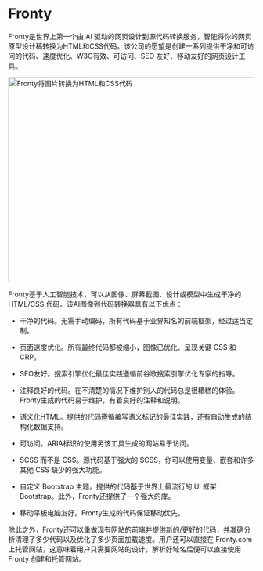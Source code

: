 # Fronty

Fronty是世界上第一个由 AI 驱动的网页设计到源代码转换服务，智能将你的网页原型设计稿转换为HTML和CSS代码。该公司的愿望是创建一系列提供干净和可访问的代码、速度优化、W3C有效、可访问、SEO 友好、移动友好的网页设计工具。

<a class="js" href="https://ai-bot.cn/wp-content/uploads/2023/03/fronty-screenshot.png" data-fancybox="fancybox" data-caption="Fronty将图片转换为HTML和CSS代码"><img class="alignnone size-full wp-image-932 loaded" src="https://ai-bot.cn/wp-content/uploads/2023/03/fronty-screenshot.png" alt="Fronty将图片转换为HTML和CSS代码" width="800" height="418" data-src="https://ai-bot.cn/wp-content/uploads/2023/03/fronty-screenshot.png" data-was-processed="true" /></a>

Fronty基于人工智能技术，可以从图像、屏幕截图、设计或模型中生成干净的 HTML/CSS 代码。该AI图像到代码转换器具有以下优点：
<ul>
 	<li dir="ltr" aria-level="1">
<p dir="ltr" role="presentation">干净的代码。无需手动编码，所有代码基于业界知名的前端框架，经过适当定制。</p>
</li>
 	<li dir="ltr" aria-level="1">
<p dir="ltr" role="presentation">页面速度优化。所有最终代码都被缩小，图像已优化、呈现关键 CSS 和 CRP。</p>
</li>
 	<li dir="ltr" aria-level="1">
<p dir="ltr" role="presentation">SEO友好。搜索引擎优化最佳实践遵循前谷歌搜索引擎优化专家的指导。</p>
</li>
 	<li dir="ltr" aria-level="1">
<p dir="ltr" role="presentation">注释良好的代码。在不清楚的情况下维护别人的代码总是很糟糕的体验。Fronty生成的代码易于维护，有着良好的注释和说明。</p>
</li>
 	<li dir="ltr" aria-level="1">
<p dir="ltr" role="presentation">语义化HTML。提供的代码遵循编写语义标记的最佳实践，还有自动生成的结构化数据支持。</p>
</li>
 	<li dir="ltr" aria-level="1">
<p dir="ltr" role="presentation">可访问。ARIA标识的使用另该工具生成的网站易于访问。</p>
</li>
 	<li dir="ltr" aria-level="1">
<p dir="ltr" role="presentation">SCSS 而不是 CSS。源代码基于强大的 SCSS，你可以使用变量、嵌套和许多其他 CSS 缺少的强大功能。</p>
</li>
 	<li dir="ltr" aria-level="1">
<p dir="ltr" role="presentation">自定义 Bootstrap 主题。提供的代码基于世界上最流行的 UI 框架 Bootstrap。此外，Fronty还提供了一个强大的库。</p>
</li>
 	<li dir="ltr" aria-level="1">
<p dir="ltr" role="presentation">移动平板电脑友好。Fronty生成的代码保证移动优先。</p>
</li>
</ul>
除此之外，Fronty还可以重做现有网站的前端并提供新的/更好的代码，并准确分析清理了多少代码以及优化了多少页面加载速度。用户还可以直接在 Fronty.com 上托管网站，这意味着用户只需要网站的设计，解析好域名后便可以直接使用 Fronty 创建和托管网站。